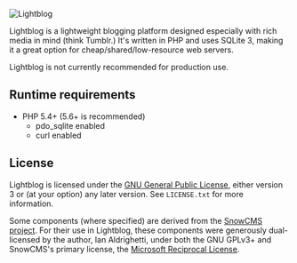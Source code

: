 ![Lightblog](https://soren121.github.io/lightblog/images/logotype-min.svg)

Lightblog is a lightweight blogging platform designed especially with rich media 
in mind (think Tumblr.) It's written in PHP and uses SQLite 3, making it a great 
option for cheap/shared/low-resource web servers.

Lightblog is not currently recommended for production use.

## Runtime requirements

 * PHP 5.4+ (5.6+ is recommended)
   * pdo_sqlite enabled
   * curl enabled

## License

Lightblog is licensed under the 
[GNU General Public License](https://www.gnu.org/licenses/#GPL), 
either version 3 or (at your option) any later version. See `LICENSE.txt` for 
more information.

Some components (where specified) are derived from the 
[SnowCMS project](https://code.google.com/archive/p/snowcms/). For their use 
in Lightblog, these components were generously dual-licensed by the author, 
Ian Aldrighetti, under both the GNU GPLv3+ and SnowCMS's primary license, the 
[Microsoft Reciprocal License](https://opensource.org/licenses/MS-RL).

